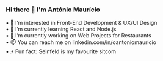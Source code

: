 ### Hi there 👋 I'm António Maurício

• 👀 I’m interested in Front-End Development & UX/UI Design
<br>
• 🌱 I’m currently learning React and Node.js
<br>
• 🔭 I’m currently working on Web Projects for Restaurants
<br>
• 📫 You can reach me on linkedin.com/in/oantoniomauricio
<br>
• ⚡ Fun fact: Seinfeld is my favourite sitcom

<!--
**oAntonioMauricio/oAntonioMauricio** is a ✨ _special_ ✨ repository because its `README.md` (this file) appears on your GitHub profile.

Here are some ideas to get you started:

- 🔭 I’m currently working on ...
- 🌱 I’m currently learning ...
- 👯 I’m looking to collaborate on ...
- 🤔 I’m looking for help with ...
- 💬 Ask me about ...
- 📫 How to reach me: ...
- 😄 Pronouns: ...
- ⚡ Fun fact: ...
-->
